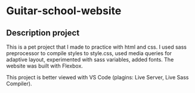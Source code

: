 # Guitar-school-website
## Description project

This is a pet project that I made to practice with html and css. I used sass preprocessor to compile styles to style.css, used media queries for adaptive layout,
experimented with sass variables, added fonts. The website was built with Flexbox. 

This project is better viewed with VS Code (plagins: Live Server, Live Sass Compiler).
